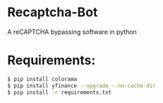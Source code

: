 # Recaptcha-Bot
A reCAPTCHA bypassing software in python 

# Requirements:

```bash
$ pip install colorama
$ pip install yfinance --upgrade --no-cache-dir
$ pip install -r requirements.txt
